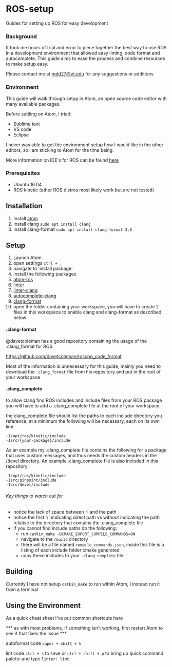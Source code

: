 # ROS-setup
Guides for setting up ROS for easy development

### Background
It took me hours of trial and error to piece together the best way to use ROS in a development environment that allowed easy linting, code format and autocomplete. This guide aims to ease the process and combine resources to make setup easy.

Please contact me at mdd27@vt.edu for any suggestions or additions

### Environment
This guide will walk through setup in Atom, an open source code editor with many available packages.

Before settling on Atom, I tried:
* Sublime text
* VS code
* Eclipse

I never was able to get the environment setup how I would like in the other editors, so I am sticking to Atom for the time being.

More information on IDE's for ROS can be found [here](http://wiki.ros.org/IDEs)

### Prerequisites

* Ubuntu 16.04
* ROS kinetic (other ROS distros most likely work but are not tested)

## Installation

1. Install [atom](https://atom.io/)
2. Install clang `sudo apt install clang`
3. Install clang-format `sudo apt install clang-format-3.8`

## Setup

1. Launch Atom
2. open settings `ctrl + ,`
3. navigate to 'install package'
4. install the following packages
  1. [atom-ros](https://github.com/argenos/atom-ros)
  2. [linter](https://atom.io/packages/linter)
  3. [linter-clang](https://atom.io/packages/linter-clang)
  4. [autocomplete-clang](https://atom.io/packages/autocomplete-clang)
  5. [clang-format](https://atom.io/packages/clang-format)
5. open the folder containing your workspace, you will have to create 2 files in this workspace to enable clang and clang-format as described below

#### .clang-format
@davetcoleman has a good repository containing the usage of the .clang_format for ROS

https://github.com/davetcoleman/roscpp_code_format

Most of the information is unnecessary for this guide, mainly you need to download the `.clang_format` file from his repository and put in the root of your workspace

#### .clang_complete
to allow clang find ROS includes and include files from your ROS package you will have to add a .clang_complete file at the root of your workspace

the clang_complete file should list the paths to each include directory you reference, at a minimum the following will be necessary, each on its own line
```
-I/opt/ros/kinetic/include
-Isrc/{your-package}/include
```
As an example my .clang_complete file contains the following for a package that uses custom messages, and thus needs the custom headers in the /devel directory. An example .clang_complete file is also included in this repository
```
-I/opt/ros/kinetic/include
-Isrc/pinpoint/include
-Isrc/devel/include
```
###### Key things to watch out for
* notice the lack of space between -I and the path
* notice the first '/' indicating direct path vs without indicating the path relative to the directory that contains the .clang_complete file
* if you cannot find include paths do the following:
  * run `catkin_make -DCMAKE_EXPORT_COMPILE_COMMANDS=ON`
  * navigate to the `/build` directory
  * there will be a file named `compile_commands.json`, inside this file is a listing of each include folder cmake generated
  * copy these includes to your `.clang_complete` file

## Building
Currently I have not setup `catkin_make` to run within Atom, I instead run it from a terminal

## Using the Environment
As a quick cheat sheet I've put common shortcuts here

*** as with most problems, if something isn't working, first restart Atom to see if that fixes the issue ***

autoformat code `super + shift + k`

lint code `ctrl + s` to save or `ctrl + shift + p` to bring up quick command palette and type `linter: lint`
